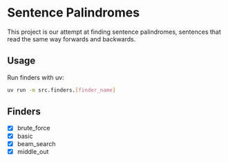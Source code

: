 # Sentence Palindromes

This project is our attempt at finding sentence palindromes, sentences that read the same way forwards and backwards.

## Usage

Run finders with uv:
```bash
uv run -m src.finders.[finder_name]
```

## Finders

- [x] brute_force
- [x] basic
- [x] beam_search
- [x] middle_out

